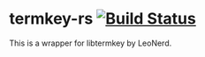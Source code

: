 # termkey-rs [![Build Status](https://travis-ci.org/mathall/termkey-rs.svg?branch=master)](https://travis-ci.org/mathall/termkey-rs)

This is a wrapper for libtermkey by LeoNerd.
